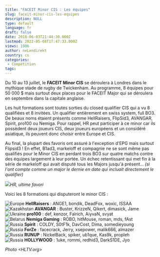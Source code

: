 ```yaml
---
title: "FACEIT Minor CIS : Les équipes"
slug: faceit-minor-cis-les-equipes
description: NULL
type: default
language: fr
draft: false
date: 2018-06-03T21:44:30.000Z
lastmod: 2022-05-08T17:47:33.000Z
views: 1906
author: neLendirekt
country: cs
categories:
 - Compétition
tags:
---
```

Du 10 au 13 juillet, le **FACEIT Minor CIS** se déroulera à Londres dans le mythique stade de rugby de Twickenham. Au programme, 8 équipes pour 50 000 $ mais surtout deux places pour le FACEIT Major qui se déroulera en septembre dans la capitale anglaise.

Les huit formations sont toutes sorties du closed qualifier CIS qui a vu 8 qualifiées et 8 invitées. Un qualifier entièrement en swiss system, full BO3\. De beaux noms étaient présents comme HellRaisers, FlipSid3, AVANGAR, Spirit, pro100 ou Nemiga. Pour rappel, HR peut participer à ce minor car ils possèdent deux joueurs CIS, deux joueurs européens et un considéré asiatique, ils peuvent donc choisir entre Europe et CIS.

Au final, la plupart des favoris ont assuré à l'exception d'EPG mais surtout Flipsid3 ! En effet, B1ad3, markeloff et compagnie ne se sont même pas qualifiés pour le Minor CIS en perdant trois BO3 sur quatre matchs contre des équipes largement à leur portée. Un échec retentissant qui met fin à la série de markeloff qui avait disputé tous les Majors jusqu'à présent... _(si l'ont compte comme un major le dernie en date qui incluait directement le qualifier)_

![](https://flickshot-ue.s3.eu-west-2.amazonaws.com/flickshot/article/5b145a0fa8c00/images/HX4jSYqImzCBbMo8Z4p3eY37aZik8P3LcqiKExyC.jpeg)_HR, ultime favori_

Voici les 8 formations qui disputeront le minor CIS : 

![Europe](/images/countries/eu.svg)⁠ **HellRaisers** : ANGE1, bondik, DeadFox, woxic, ISSAA  
![Kazakhstan](/images/countries/kz.svg)⁠ **AVANGAR** : Buster, KrizzeN, Qikert, dimasick, Jame  
![Ukraine](/images/countries/ua.svg)⁠ **pro100** : def, kenzor, Falrich, AiyvaN, svyat  
![Belarus](/images/countries/by.svg)⁠ **Nemiga Gaming** : ROBO, hitMouse, roman, mds, fAst  
![Russia](/images/countries/ru.svg)⁠ **Spirit** : COLDY, S0tF1k, DavCost, Dima, somedieyoung  
![Russia](/images/countries/ru.svg)⁠ **ForZe** : facecrack, Jerry, xsepower, malik666, almazer  
![Russia](/images/countries/ru.svg)⁠ **RUNUP** : NickelBack, spiker, ub1que, Kas9k, propleh  
![Russia](/images/countries/ru.svg)⁠ **HOLLYWOOD** : 1uke, rommi, redhid3, DarkS1DE, Jyo

_Photo <HLTV.org>_
